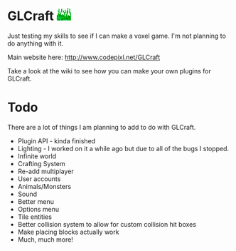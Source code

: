 # GLCraft ![](https://raw.githubusercontent.com/Codepixl/GLCraft/master/res/textures/icons/icon32.png)
Just testing my skills to see if I can make a voxel game. I'm not planning to do anything with it.

Main website here: http://www.codepixl.net/GLCraft

Take a look at the wiki to see how you can make your own plugins for GLCraft.

# Todo

There are a lot of things I am planning to add to do with GLCraft.

* Plugin API - kinda finished
* Lighting - I worked on it a while ago but due to all of the bugs I stopped.
* Infinite world
* Crafting System
* Re-add multiplayer
* User accounts
* Animals/Monsters
* Sound
* Better menu
* Options menu
* Tile entities
* Better collision system to allow for custom collision hit boxes
* Make placing blocks actually work
* Much, much more!
